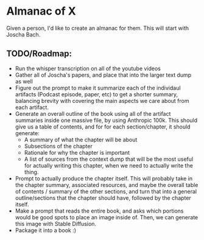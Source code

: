 # Almanac of X
Given a person, I'd like to create an almanac for them. This will start with Joscha Bach.

## TODO/Roadmap:
- Run the whisper transcription on all of the youtube videos
- Gather all of Joscha's papers, and place that into the larger text dump as well
- Figure out the prompt to make it summarize each of the individaul artifacts (Podcast episode, paper, etc) to get a shorter summary, balancing brevity with covering the main aspects we care about from each artifact.
- Generate an overall outline of the book using all of the artifact summaries inside one massive file, by using Anthropic 100k. This should give us a table of contents, and for for each section/chapter, it should generate:
  - A summary of what the chapter will be about
  - Subsections of the chapter
  - Rationale for why the chapter is important
  - A list of sources from the context dump that will be the most useful for actually writing this chapter, when we need to actually write the thing.
- Prompt to actually produce the chapter itself. This will probably take in the chapter summary, associated resources, and maybe the overall table of contents / summary of the other sections, and turn that into a general outline/sections that the chapter should have, followed by the chapter itself.
- Make a prompt that reads the entire book, and asks which portions would be good spots to place an image inside of. Then, we can generate this image with Stable Diffusion.
- Package it into a book :)